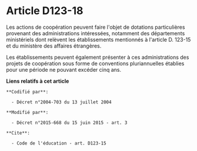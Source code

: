 # Article D123-18

Les actions de coopération peuvent faire l'objet de dotations particulières provenant des administrations intéressées,
notamment des départements ministériels dont relèvent les établissements mentionnés à l'article D. 123-15 et du ministère des
affaires étrangères. 

Les établissements peuvent également présenter à ces administrations des projets de coopération sous forme de conventions
pluriannuelles établies pour une période ne pouvant excéder cinq ans.

**Liens relatifs à cet article**

	**Codifié par**:

	  - Décret n°2004-703 du 13 juillet 2004

	**Modifié par**:

	  - Décret n°2015-668 du 15 juin 2015 - art. 3

	**Cite**:

	  - Code de l'éducation - art. D123-15
